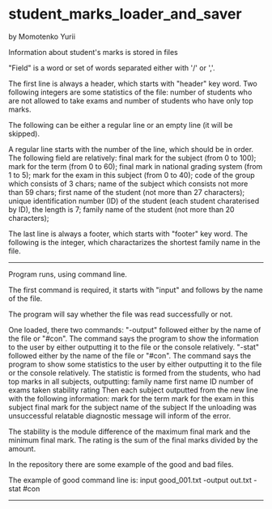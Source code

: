 # student_marks_loader_and_saver
by Momotenko Yurii

Information about student's marks is stored in files

"Field" is a word or set of words separated either with '/' or ','.

The first line is always a header, which starts with "header" key word. Two following integers are some statistics of the file: number of students who are not allowed to take exams and number of students who have only top marks.

The following can be either a regular line or an empty line (it will be skipped).

A regular line starts with the number of the line, which should be in order. 
  The following field are relatively:
    final mark for the subject (from 0 to 100);
    mark for the term (from 0 to 60);
    final mark in national grading system (from 1 to 5);
    mark for the exam in this subject (from 0 to 40);
    code of the group which consists of 3 chars;
    name of the subject which consists not more than 59 chars;
    first name of the student (not more than 27 characters);
    unique identification number (ID) of the student (each student charaterised by ID), the length is 7;
    family name of the student (not more than 20 characters);
   
The last line is always a footer, which starts with "footer" key word. The following is the integer, which charactarizes the shortest family name in the file.

_____________________________________

Program runs, using command line.

The first command is required, it starts with "input" and follows by the name of the file.

The program will say whether the file was read successfully or not.

One loaded, there two commands:
  "-output" followed either by the name of the file or "#con". The command says the program to show the information to the user by either outputting it to the file or the console relatively.
  "-stat" followed either by the name of the file or "#con". The command says the program to show some statistics to the user by either outputting it to the file or the console relatively. 
  The statistic is formed from the students, who had top marks in all subjects, outputting:
    family name
    first name
    ID
    number of exams taken
    stability
    rating
  Then each subject outputted from the new line with the following information:
    mark for the term
    mark for the exam in this subject
    final mark for the subject
    name of the subject
If the unloading was unsuccessful relatable diagnostic message will inform of the error.

The stability is the module difference of the maximum final mark and the minimum final mark.
The rating is the sum of the final marks divided by the amount.

In the repository there are some example of the good and bad files.

The example of good command line is:
  input good_001.txt -output out.txt -stat #con
_____________________________________
